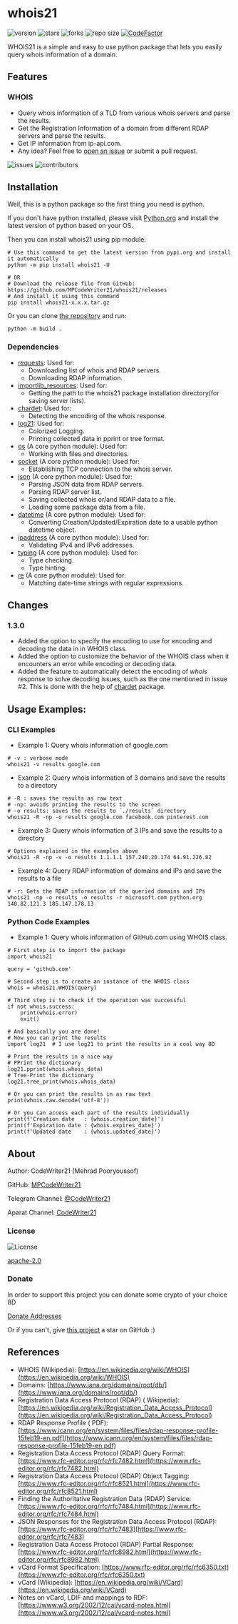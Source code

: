 whois21
=====

![version](https://img.shields.io/pypi/v/whois21)
![stars](https://img.shields.io/github/stars/MPCodeWriter21/whois21)
![forks](https://img.shields.io/github/forks/MPCodeWriter21/whois21)
![repo size](https://img.shields.io/github/repo-size/MPCodeWriter21/whois21)
[![CodeFactor](https://www.codefactor.io/repository/github/mpcodewriter21/whois21/badge)](https://www.codefactor.io/repository/github/mpcodewriter21/whois21)

WHOIS21 is a simple and easy to use python package that lets you easily query whois information of a domain.

Features
--------

### WHOIS

+ Query whois information of a TLD from various whois servers and parse the results.
+ Get the Registration Information of a domain from different RDAP servers and parse the results.
+ Get IP information from ip-api.com.
+ Any idea? Feel free to [open an issue](https://github.com/MPCodeWriter21/whois21/issues) or submit a pull request.

![issues](https://img.shields.io/github/issues/MPCodeWriter21/whois21)
![contributors](https://img.shields.io/github/contributors/MPCodeWriter21/whois21)

Installation
------------

Well, this is a python package so the first thing you need is python.

If you don't have python installed, please visit [Python.org](https://python.org) and install the latest version of
python based on your OS.

Then you can install whois21 using pip module:

```shell
# Use this command to get the latest version from pypi.org and install it automatically
python -m pip install whois21 -U

# OR
# Download the release file from GitHub: https://github.com/MPCodeWriter21/whois21/releases
# And install it using this command
pip install whois21-x.x.x.tar.gz
```

Or you can clone [the repository](https://github.com/MPCodeWriter21/whois21) and run:

```shell
python -m build .
```

### Dependencies

+ [requests](https://requests.readthedocs.io/en/master/): Used for:
    - Downloading list of whois and RDAP servers.
    - Downloading RDAP information.
+ [importlib_resources](https://importlib-resources.readthedocs.io/en/latest/): Used for:
    - Getting the path to the whois21 package installation directory(for saving server lists).
+ [chardet](https://pypi.org/project/chardet/): Used for:
    - Detecting the encoding of the whois response.
+ [log21](https://github.com/MPCodeWriter21/log21): Used for:
    - Colorized Logging.
    - Printing collected data in pprint or tree format.
+ [os](https://docs.python.org/3/library/os.html) (A core python module): Used for:
    - Working with files and directories.
+ [socket](https://docs.python.org/3/library/socket.html) (A core python module): Used for:
    - Establishing TCP connection to the whois server.
+ [json](https://docs.python.org/3/library/json.html) (A core python module): Used for:
    - Parsing JSON data from RDAP servers.
    - Parsing RDAP server list.
    - Saving collected whois or/and RDAP data to a file.
    - Loading some package data from a file.
+ [datetime](https://docs.python.org/3/library/datetime.html) (A core python module): Used for:
    - Converting Creation/Updated/Expiration date to a usable python datetime object.
+ [ipaddress](https://docs.python.org/3/library/ipaddress.html) (A core python module): Used for:
    - Validating IPv4 and IPv6 addresses.
+ [typing](https://docs.python.org/3/library/typing.html) (A core python module): Used for:
    - Type checking.
    - Type hinting.
+ [re](https://docs.python.org/3/library/re.html) (A core python module): Used for:
    - Matching date-time strings with regular expressions.

Changes
-------

### 1.3.0

+ Added the option to specify the encoding to use for encoding and decoding the data in 
  in WHOIS class.
+ Added the option to customize the behavior of the WHOIS class when it encounters an 
  error while encoding or decoding data.
+ Added the feature to automatically detect the encoding of _whois_ response to solve
  decoding issues, such as the one mentioned in issue #2. This is done with the help of
  [chardet](https://pypi.org/project/chardet/) package.

Usage Examples:
---------------

### CLI Examples

+ Example 1: Query whois information of google.com

```shell
# -v : verbose mode
whois21 -v results google.com
```

+ Example 2: Query whois information of 3 domains and save the results to a directory

```shell
# -R : saves the results as raw text
# -np: avoids printing the results to the screen
# -o results: saves the results to `./results` directory 
whois21 -R -np -o results google.com facebook.com pinterest.com
```

+ Example 3: Query whois information of 3 IPs and save the results to a directory

```shell
# Options explained in the examples above
whois21 -R -np -v -o results 1.1.1.1 157.240.20.174 64.91.226.82
```

+ Example 4: Query RDAP information of domains and IPs and save the results to a file

```shell
# -r: Gets the RDAP information of the queried domains and IPs
whois21 -np -o results -o results -r microsoft.com python.org 140.82.121.3 185.147.178.13
```

### Python Code Examples

+ Example 1: Query whois information of GitHub.com using WHOIS class.

```python3
# First step is to import the package
import whois21

query = 'github.com'

# Second step is to create an instance of the WHOIS class
whois = whois21.WHOIS(query)

# Third step is to check if the operation was successful
if not whois.success:
    print(whois.error)
    exit()

# And basically you are done!
# Now you can print the results
import log21  # I use log21 to print the results in a cool way 8D

# Print the results in a nice way
# PPrint the dictionary
log21.pprint(whois.whois_data)
# Tree-Print the dictionary
log21.tree_print(whois.whois_data)

# Or you can print the results in as raw text
print(whois.raw.decode('utf-8'))

# Or you can access each part of the results individually
print(f'Creation date   : {whois.creation_date}')
print(f'Expiration date : {whois.expires_date}')
print(f'Updated date    : {whois.updated_date}')

```

About
-----
Author: CodeWriter21 (Mehrad Pooryoussof)

GitHub: [MPCodeWriter21](https://github.com/MPCodeWriter21)

Telegram Channel: [@CodeWriter21](https://t.me/CodeWriter21)

Aparat Channel: [CodeWriter21](https://www.aparat.com/CodeWriter21)

### License

![License](https://img.shields.io/github/license/MPCodeWriter21/whois21)

[apache-2.0](http://www.apache.org/licenses/LICENSE-2.0)

### Donate

In order to support this project you can donate some crypto of your choice 8D

[Donate Addresses](https://github.com/MPCodeWriter21/whois21/blob/master/DONATE.md)

Or if you can't, give [this project](https://github.com/MPCodeWriter21/whois21) a star on GitHub :)

References
----------

+ WHOIS (Wikipedia): [https://en.wikipedia.org/wiki/WHOIS](https://en.wikipedia.org/wiki/WHOIS)
+ Domains: [https://www.iana.org/domains/root/db/](https://www.iana.org/domains/root/db/)
+ Registration Data Access Protocol (RDAP) (
  Wikipedia): [https://en.wikipedia.org/wiki/Registration_Data_Access_Protocol](https://en.wikipedia.org/wiki/Registration_Data_Access_Protocol)
+ RDAP Response Profile (
  PDF): [https://www.icann.org/en/system/files/files/rdap-response-profile-15feb19-en.pdf](https://www.icann.org/en/system/files/files/rdap-response-profile-15feb19-en.pdf)
+ Registration Data Access Protocol (RDAP) Query
  Format: [https://www.rfc-editor.org/rfc/rfc7482.html](https://www.rfc-editor.org/rfc/rfc7482.html)
+ Registration Data Access Protocol (RDAP) Object
  Tagging: [https://www.rfc-editor.org/rfc/rfc8521.html](https://www.rfc-editor.org/rfc/rfc8521.html)
+ Finding the Authoritative Registration Data (RDAP)
  Service: [https://www.rfc-editor.org/rfc/rfc7484.html](https://www.rfc-editor.org/rfc/rfc7484.html)
+ JSON Responses for the Registration Data Access Protocol (RDAP):
  [https://www.rfc-editor.org/rfc/rfc7483](https://www.rfc-editor.org/rfc/rfc7483)
+ Registration Data Access Protocol (RDAP) Partial
  Response: [https://www.rfc-editor.org/rfc/rfc8982.html](https://www.rfc-editor.org/rfc/rfc8982.html)
+ vCard Format Specification: [https://www.rfc-editor.org/rfc/rfc6350.txt](https://www.rfc-editor.org/rfc/rfc6350.txt)
+ vCard (Wikipedia): [https://en.wikipedia.org/wiki/VCard](https://en.wikipedia.org/wiki/VCard)
+ Notes on vCard, LDIF and mappings to
  RDF: [https://www.w3.org/2002/12/cal/vcard-notes.html](https://www.w3.org/2002/12/cal/vcard-notes.html)
